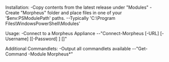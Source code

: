 Installation:
	-Copy contents from the latest release under "Modules"
	-Create "Morpheus" folder and place files in one of your '$env:PSModulePath' paths.
		--Typically 'C:\Program Files\WindowsPowerShell\Modules'
		
Usage:
	-Connect to a Morpheus Appliance
		--"Connect-Morpheus [-URL] <String> [-Username] <String> [[-Password] <Object>] [<CommonParameters>]"
	
Additional Commandlets:
	-Output all commandlets available
		--"Get-Command -Module Morpheus*"
